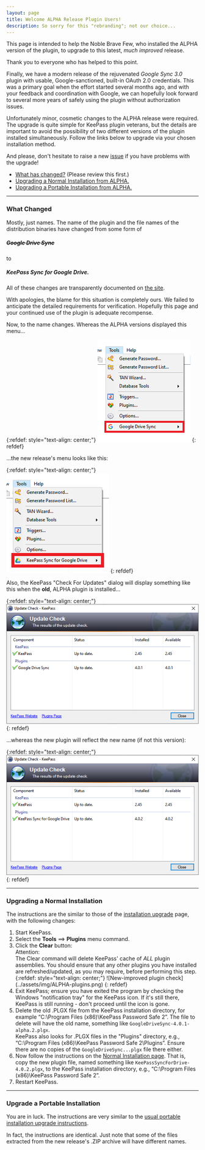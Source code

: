 ```yaml
---
layout: page
title: Welcome ALPHA Release Plugin Users!
description: So sorry for this "rebranding"; not our choice...
---
```


<div class="alert alert-secondary" role="alert">
    This page is intended to help the Noble Brave Few, who
    installed the ALPHA version of the plugin, to upgrade to this
    latest, <em>much improved</em> release.
</div>

Thank you to everyone who has helped to this point.

Finally, we have a modern release of the rejuvenated *Google Sync 3.0* plugin
with usable, Google-sanctioned, built-in OAuth 2.0 credentials.
This was a primary goal when the effort started several months ago,
and with your feedback and coordination with Google, we can hopefully
look forward to several more years of safely using the plugin without
authorization issues.

Unfortunately minor, cosmetic changes to the ALPHA release were
required. The upgrade is quite simple for KeePass plugin veterans, but
the details are important to avoid the possibility of two different
versions of the plugin installed simultaneously.  Follow the links
below to upgrade via your chosen installation method.

And please, don't hesitate to raise a new
[issue](https://github.com/walterpg/google-drive-sync/issues)
if you have problems with the upgrade!

* [What has changed?](#what_changed) (Please review this first.)
* [Upgrading a Normal Installation from ALPHA.](#upgrading-a-normal-installation)
* [Upgrading a Portable Installation from ALPHA.](#upgrading-a-portable-installation)

---
### What Changed
Mostly, just names.  The name of the plugin and the file names of the
distribution binaries have changed from some form of 

##### ~~Google Drive Sync~~
to 
##### *KeePass Sync for Google Drive*.
    
All of these changes are transparently documented on [the site](/).

With apologies, the blame for this situation is completely ours.
We failed to anticipate the detailed requirements for verification. 
Hopefully this page and your continued use of the plugin is adequate
recompense.

Now, to the name changes.  Whereas the ALPHA versions displayed this menu...

{:refdef: style="text-align: center;"}
![ALPHA plugin menu](../assets/img/ALPHA-tools-menu.png)
{: refdef}

...the new release's menu looks like this:

{:refdef: style="text-align: center;"}
![New-improved plugin menu](../assets/img/tools-menu.png)
{: refdef}

Also, the KeePass "Check For Updates" dialog will display something
like this when the **old**, ALPHA plugin is installed...

{:refdef: style="text-align: center;"}
![ALPHA plugin check](../assets/img/ALPHA-update-check.png)
{: refdef}

...whereas the new plugin will reflect the new name (if not this
version):

{:refdef: style="text-align: center;"}
![New-improved plugin check](../assets/img/update-check.png)
{: refdef}



---
### Upgrading a Normal Installation
The instructions are the similar to those of the [installation
upgrade](./normal#upgrading) page, with the following changes:

1. Start KeePass.
2. Select the **Tools** ⟹ **Plugins** menu command.
3. Click the **Clear** button:
    <div class="alert alert-warning text-dark" role="alert">
        <div>Attention:</div>
        The Clear command will delete KeePass' cache of <em>ALL</em>
        plugin assemblies.  You should ensure that any other plugins
        you have installed are refreshed/updated, as you may 
        require, before performing this step.
    </div>
    {:refdef: style="text-align: center;"}
    ![New-improved plugin check](../assets/img/ALPHA-plugins.png)
    {: refdef}
4. Exit KeePass; ensure you have exited the program by checking
the Windows "notification tray" for the KeePass icon. If it's
still there, KeePass is still running - don't proceed until
the icon is gone.
5. Delete the old .PLGX file from the KeePass installation directory,
for example “C:\Program Files (x86)\KeePass Password Safe 2”.
The file to delete will have the old name, something like
`GoogleDriveSync-4.0.1-alpha.2.plgx`.
    <div class="alert alert-warning text-dark" role="alert">
        KeePass also looks for .PLGX files in the "Plugins" directory,
        e.g., “C:\Program Files (x86)\KeePass Password Safe 2\Plugins”.
        Ensure there are no copies of the <code>GoogleDriveSync...plgx</code> file
        there either.
    </div>
6. Now follow the instructions on the [Normal Installation page](../normal#installation-steps).
That is, copy the new plugin file, named something like 
`KeePassSyncForDrive-4.0.2.plgx`,
to the KeePass installation directory, e.g.,
“C:\Program Files (x86)\KeePass Password Safe 2”.
7. Restart KeePass.

---
### Upgrade a Portable Installation
You are in luck.  The instructions are very similar to the
[usual portable installation upgrade instructions](./portable#upgrading).

In fact, the instructions are identical.  Just note that some of the
files extracted from the new release's .ZIP archive will have
different names.

